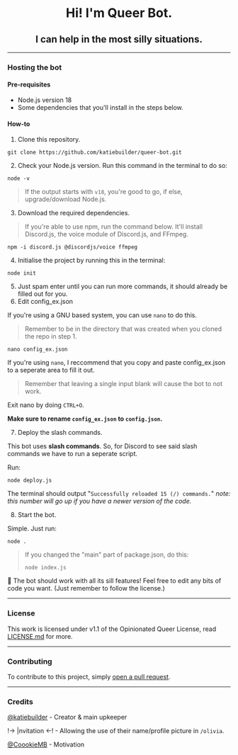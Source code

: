 <h1 align="center">Hi! I'm Queer Bot.</h1>
<h2 align="center">I can help in the most silly situations.</h2>
<hr>

### Hosting the bot

#### Pre-requisites
* Node.js version 18
* Some dependencies that you'll install in the steps below.

#### How-to
1. Clone this repository.
```
git clone https://github.com/katiebuilder/queer-bot.git
```
2. Check your Node.js version. Run this command in the terminal to do so:
```
node -v
```
> If the output starts with `v18`, you're good to go, if else, upgrade/download Node.js.
3. Download the required dependencies.
> If you're able to use npm, run the command below. It'll install Discord.js, the voice module of Discord.js, and FFmpeg.
```
npm -i discord.js @discordjs/voice ffmpeg
```
4. Initialise the project by running this in the terminal:
```
node init
```
5. Just spam enter until you can run more commands, it should already be filled out for you.
6. Edit config_ex.json

If you're using a GNU based system, you can use `nano` to do this.

> Remember to be in the directory that was created when you cloned the repo in step 1.

```
nano config_ex.json
```
If you're using `nano`, I reccommend that you copy and paste config_ex.json to a seperate area to fill it out.

> Remember that leaving a single input blank will cause the bot to not work.

Exit nano by doing `CTRL+O`.

**Make sure to rename `config_ex.json` to `config.json`.**

7. Deploy the slash commands.

This bot uses __slash commands__. So, for Discord to see said slash commands we have to run a seperate script.

Run:
```
node deploy.js
```

The terminal should output "`Successfully reloaded 15 (/) commands.`" *note: this number will go up if you have a newer version of the code.*

8. Start the bot.

Simple. Just run:
```
node .
```

> If you changed the "main" part of package.json, do this:
> ```
> node index.js
> ```

:tada: The bot should work with all its sill features!
Feel free to edit any bits of code you want. (Just remember to follow the license.)

<hr>

### License

This work is licensed under v1.1 of the Opinionated Queer License, read [LICENSE.md](https://github.com/katiebuilder/queer-bot/blob/main/LICENSE.md) for more.

<hr>

### Contributing
To contribute to this project, simply [open a pull request](https://github.com/katiebuilder/queer-bot/pulls).

<hr>

### Credits

[@katiebuilder](https://github.com/katiebuilder) - Creator & main upkeeper

!-> |nvitation <-! - Allowing the use of their name/profile picture in `/olivia`.

[@CoookieMB](https://github.com/CoookieMB) - Motivation